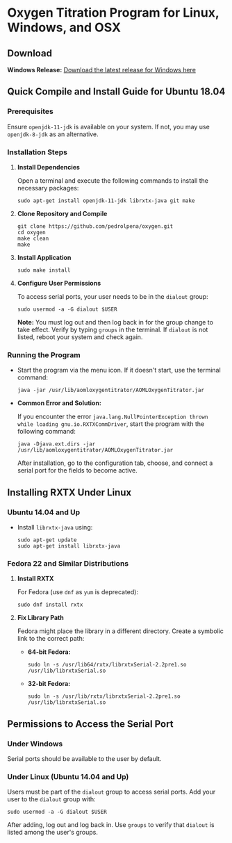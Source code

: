 # Oxygen Titration Program for Linux, Windows, and OSX

## Download

**Windows Release:** [Download the latest release for Windows here](https://github.com/pedrolpena/oxygen/releases/latest)

## Quick Compile and Install Guide for Ubuntu 18.04

### Prerequisites

Ensure `openjdk-11-jdk` is available on your system. If not, you may use `openjdk-8-jdk` as an alternative.

### Installation Steps

1. **Install Dependencies**
   
   Open a terminal and execute the following commands to install the necessary packages:

   ```
   sudo apt-get install openjdk-11-jdk librxtx-java git make
   ```

2. **Clone Repository and Compile**

   ```
   git clone https://github.com/pedrolpena/oxygen.git
   cd oxygen
   make clean
   make
   ```

3. **Install Application**

   ```
   sudo make install
   ```

4. **Configure User Permissions**

   To access serial ports, your user needs to be in the `dialout` group:

   ```
   sudo usermod -a -G dialout $USER
   ```

   **Note:** You must log out and then log back in for the group change to take effect. Verify by typing `groups` in the terminal. If `dialout` is not listed, reboot your system and check again.

### Running the Program

- Start the program via the menu icon. If it doesn't start, use the terminal command:

  ```
  java -jar /usr/lib/aomloxygentitrator/AOMLOxygenTitrator.jar
  ```

- **Common Error and Solution:**

  If you encounter the error `java.lang.NullPointerException thrown while loading gnu.io.RXTXCommDriver`, start the program with the following command:

  ```
  java -Djava.ext.dirs -jar /usr/lib/aomloxygentitrator/AOMLOxygenTitrator.jar
  ```

  After installation, go to the configuration tab, choose, and connect a serial port for the fields to become active.

## Installing RXTX Under Linux

### Ubuntu 14.04 and Up

- Install `librxtx-java` using:

  ```
  sudo apt-get update
  sudo apt-get install librxtx-java
  ```

### Fedora 22 and Similar Distributions

1. **Install RXTX**

   For Fedora (use `dnf` as `yum` is deprecated):

   ```
   sudo dnf install rxtx
   ```

2. **Fix Library Path**

   Fedora might place the library in a different directory. Create a symbolic link to the correct path:

   - **64-bit Fedora:**

     ```
     sudo ln -s /usr/lib64/rxtx/librxtxSerial-2.2pre1.so /usr/lib/librxtxSerial.so
     ```

   - **32-bit Fedora:**

     ```
     sudo ln -s /usr/lib/rxtx/librxtxSerial-2.2pre1.so /usr/lib/librxtxSerial.so
     ```

## Permissions to Access the Serial Port

### Under Windows

Serial ports should be available to the user by default.

### Under Linux (Ubuntu 14.04 and Up)

Users must be part of the `dialout` group to access serial ports. Add your user to the `dialout` group with:

```
sudo usermod -a -G dialout $USER
```

After adding, log out and log back in. Use `groups` to verify that `dialout` is listed among the user's groups.